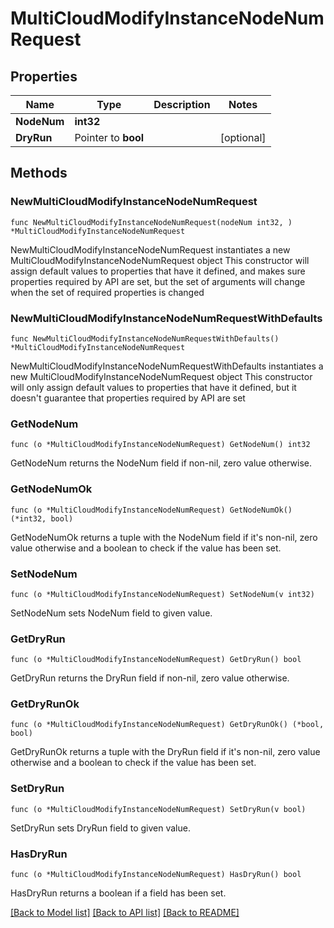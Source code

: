 # MultiCloudModifyInstanceNodeNumRequest

## Properties

Name | Type | Description | Notes
------------ | ------------- | ------------- | -------------
**NodeNum** | **int32** |  | 
**DryRun** | Pointer to **bool** |  | [optional] 

## Methods

### NewMultiCloudModifyInstanceNodeNumRequest

`func NewMultiCloudModifyInstanceNodeNumRequest(nodeNum int32, ) *MultiCloudModifyInstanceNodeNumRequest`

NewMultiCloudModifyInstanceNodeNumRequest instantiates a new MultiCloudModifyInstanceNodeNumRequest object
This constructor will assign default values to properties that have it defined,
and makes sure properties required by API are set, but the set of arguments
will change when the set of required properties is changed

### NewMultiCloudModifyInstanceNodeNumRequestWithDefaults

`func NewMultiCloudModifyInstanceNodeNumRequestWithDefaults() *MultiCloudModifyInstanceNodeNumRequest`

NewMultiCloudModifyInstanceNodeNumRequestWithDefaults instantiates a new MultiCloudModifyInstanceNodeNumRequest object
This constructor will only assign default values to properties that have it defined,
but it doesn't guarantee that properties required by API are set

### GetNodeNum

`func (o *MultiCloudModifyInstanceNodeNumRequest) GetNodeNum() int32`

GetNodeNum returns the NodeNum field if non-nil, zero value otherwise.

### GetNodeNumOk

`func (o *MultiCloudModifyInstanceNodeNumRequest) GetNodeNumOk() (*int32, bool)`

GetNodeNumOk returns a tuple with the NodeNum field if it's non-nil, zero value otherwise
and a boolean to check if the value has been set.

### SetNodeNum

`func (o *MultiCloudModifyInstanceNodeNumRequest) SetNodeNum(v int32)`

SetNodeNum sets NodeNum field to given value.


### GetDryRun

`func (o *MultiCloudModifyInstanceNodeNumRequest) GetDryRun() bool`

GetDryRun returns the DryRun field if non-nil, zero value otherwise.

### GetDryRunOk

`func (o *MultiCloudModifyInstanceNodeNumRequest) GetDryRunOk() (*bool, bool)`

GetDryRunOk returns a tuple with the DryRun field if it's non-nil, zero value otherwise
and a boolean to check if the value has been set.

### SetDryRun

`func (o *MultiCloudModifyInstanceNodeNumRequest) SetDryRun(v bool)`

SetDryRun sets DryRun field to given value.

### HasDryRun

`func (o *MultiCloudModifyInstanceNodeNumRequest) HasDryRun() bool`

HasDryRun returns a boolean if a field has been set.


[[Back to Model list]](../README.md#documentation-for-models) [[Back to API list]](../README.md#documentation-for-api-endpoints) [[Back to README]](../README.md)


